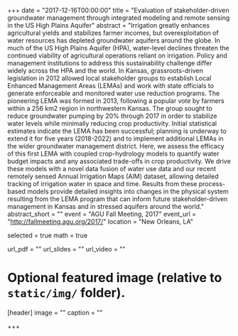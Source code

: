 +++
date = "2017-12-16T00:00:00"
title = "Evaluation of stakeholder-driven groundwater management through integrated modeling and remote sensing in the US High Plains Aquifer"
abstract = "Irrigation greatly enhances agricultural yields and stabilizes farmer incomes, but overexploitation of water resources has depleted groundwater aquifers around the globe. In much of the US High Plains Aquifer (HPA), water-level declines threaten the continued viability of agricultural operations reliant on irrigation. Policy and management institutions to address this sustainability challenge differ widely across the HPA and the world. In Kansas, grassroots-driven legislation in 2012 allowed local stakeholder groups to establish Local Enhanced Management Areas (LEMAs) and work with state officials to generate enforceable and monitored water use reduction programs. The pioneering LEMA was formed in 2013, following a popular vote by farmers within a 256 km2 region in northwestern Kansas. The group sought to reduce groundwater pumping by 20% through 2017 in order to stabilize water levels while minimally reducing crop productivity. Initial statistical estimates indicate the LEMA has been successful; planning is underway to extend it for five years (2018-2022) and to implement additional LEMAs in the wider groundwater management district. Here, we assess the efficacy of this first LEMA with coupled crop-hydrology models to quantify water budget impacts and any associated trade-offs in crop productivity. We drive these models with a novel data fusion of water use data and our recent remotely sensed Annual Irrigation Maps (AIM) dataset, allowing detailed tracking of irrigation water in space and time. Results from these process-based models provide detailed insights into changes in the physical system resulting from the LEMA program that can inform future stakeholder-driven management in Kansas and in stressed aquifers around the world."
abstract_short = ""
event = "AGU Fall Meeting, 2017"
event_url = "http://fallmeeting.agu.org/2017/"
location = "New Orleans, LA"

selected = true
math = true

url_pdf = ""
url_slides = ""
url_video = ""

# Optional featured image (relative to `static/img/` folder).
[header]
image = ""
caption = ""

+++


